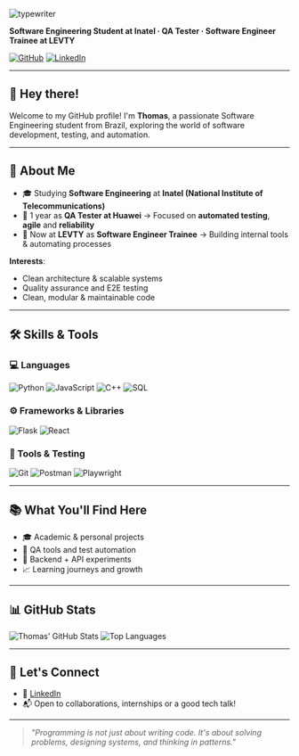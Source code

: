 ![typewriter](https://github.com/user-attachments/assets/34533f98-faf6-4be2-9370-f5fdb70e3e94)

**Software Engineering Student at Inatel · QA Tester · Software Engineer Trainee at LEVTY**

[![GitHub](https://img.shields.io/badge/GitHub-000?style=for-the-badge&logo=github&logoColor=white)](https://github.com/thmsVDC)
[![LinkedIn](https://img.shields.io/badge/LinkedIn-0077B5?style=for-the-badge&logo=linkedin&logoColor=white)](https://www.linkedin.com/in/thomas-victor/)

---

## 👋 Hey there!

Welcome to my GitHub profile! I'm **Thomas**, a passionate Software Engineering student from Brazil, exploring the world of software development, testing, and automation.

---

## 🚀 About Me

- 🎓 Studying **Software Engineering** at **Inatel (National Institute of Telecommunications)**  
- 🧪 1 year as **QA Tester at Huawei** → Focused on **automated testing**, **agile** and **reliability**
- 💼 Now at **LEVTY** as **Software Engineer Trainee** → Building internal tools & automating processes

**Interests**:
- Clean architecture & scalable systems  
- Quality assurance and E2E testing  
- Clean, modular & maintainable code  

---

## 🛠️ Skills & Tools

### 💻 Languages
![Python](https://cdn.jsdelivr.net/gh/devicons/devicon/icons/python/python-original.svg#gh-dark-mode-only)
![JavaScript](https://cdn.jsdelivr.net/gh/devicons/devicon/icons/javascript/javascript-original.svg)
![C++](https://cdn.jsdelivr.net/gh/devicons/devicon/icons/cplusplus/cplusplus-original.svg)
![SQL](https://cdn.jsdelivr.net/gh/devicons/devicon/icons/sqlite/sqlite-original.svg)

### ⚙️ Frameworks & Libraries
![Flask](https://cdn.jsdelivr.net/gh/devicons/devicon/icons/flask/flask-original.svg)
![React](https://cdn.jsdelivr.net/gh/devicons/devicon/icons/react/react-original.svg)

### 🧪 Tools & Testing
![Git](https://cdn.jsdelivr.net/gh/devicons/devicon/icons/git/git-original.svg)
![Postman](https://cdn.jsdelivr.net/gh/devicons/devicon/icons/postman/postman-original.svg)
![Playwright](https://cdn.jsdelivr.net/gh/devicons/devicon/icons/playwright/playwright-original.svg)

---

## 📚 What You'll Find Here

- 🎓 Academic & personal projects  
- 🔬 QA tools and test automation  
- 🧪 Backend + API experiments  
- 📈 Learning journeys and growth  

---

## 📊 GitHub Stats

![Thomas' GitHub Stats](https://github-readme-stats.vercel.app/api?username=thmsVDC&show_icons=true&theme=gruvbox)
![Top Languages](https://github-readme-stats.vercel.app/api/top-langs/?username=thmsVDC&layout=compact&theme=gruvbox)

---

## 🤝 Let's Connect

- 💼 [LinkedIn](https://www.linkedin.com/in/thomas-victor/)  
- 📬 Open to collaborations, internships or a good tech talk!

---

> _"Programming is not just about writing code. It's about solving problems, designing systems, and thinking in patterns."_
